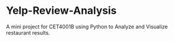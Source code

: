 # Yelp-Review-Analysis
A mini project for CET4001B using Python to Analyze and Visualize restaurant results.
